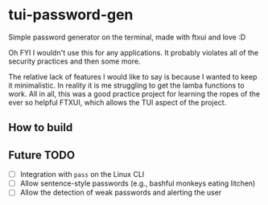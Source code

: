 # tui-password-gen
Simple password generator on the terminal, made with ftxui and love :D

Oh FYI I wouldn't use this for any applications. It probably violates all of the security practices and then some more.

The relative lack of features I would like to say is because I wanted to keep it minimalistic. In reality it is me struggling to get the lamba functions to work. All in all, this was a good practice project for learning the ropes of the ever so helpful FTXUI, which allows the TUI aspect of the project.

## How to build

## Future TODO
- [ ] Integration with `pass` on the Linux CLI
- [ ] Allow sentence-style passwords (e.g., bashful monkeys eating litchen)
- [ ] Allow the detection of weak passwords and alerting the user
